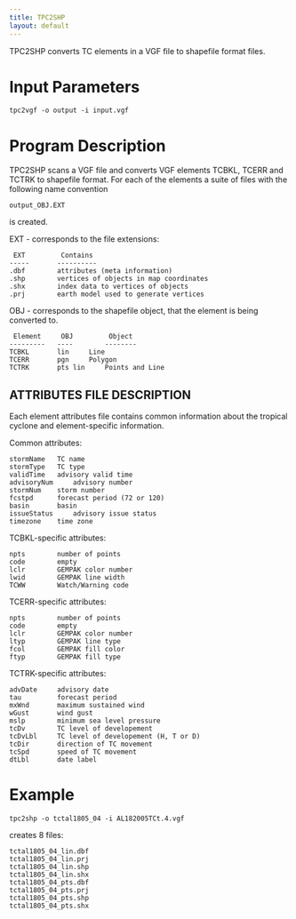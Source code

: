 ```yaml
---
title: TPC2SHP
layout: default
---
```



TPC2SHP converts TC elements in a VGF file to shapefile format files.  

# Input Parameters

    tpc2vgf -o output -i input.vgf

                                                                           
# Program Description

TPC2SHP scans a VGF file and converts VGF elements TCBKL, TCERR and 
TCTRK to shapefile format.  For each of the elements a suite of files
with the following name convention 

	output_OBJ.EXT 

is created.

EXT - corresponds to the file extensions:
    
     EXT	 	 Contains
    -----		----------
    .dbf		attributes (meta information)
    .shp		vertices of objects in map coordinates
    .shx		index data to vertices of objects
    .prj		earth model used to generate vertices 

OBJ - corresponds to the shapefile object, that the element is being
converted to.
    
     Element	 OBJ		 Object
    ---------	----		--------
    TCBKL		lin		Line
    TCERR		pgn		Polygon
    TCTRK		pts lin		Points and Line

##  ATTRIBUTES FILE DESCRIPTION

Each element attributes file contains common information about the
tropical cyclone and element-specific information.
    
Common attributes:

    stormName 	TC name
    stormType 	TC type
    validTime 	advisory valid time
    advisoryNum 	advisory number
    stormNum 	storm number
    fcstpd 		forecast period (72 or 120)
    basin 		basin
    issueStatus 	advisory issue status
    timezone	time zone

TCBKL-specific attributes:

    npts		number of points
    code		empty
    lclr		GEMPAK color number
    lwid		GEMPAK line width
    TCWW		Watch/Warning code

TCERR-specific attributes:

    npts		number of points
    code		empty
    lclr		GEMPAK color number
    ltyp		GEMPAK line type
    fcol		GEMPAK fill color
    ftyp		GEMPAK fill type

TCTRK-specific attributes:

    advDate		advisory date
    tau 		forecast period
    mxWnd		maximum sustained wind
    wGust		wind gust
    mslp		minimum sea level pressure
    tcDv		TC level of developement
    tcDvLbl		TC level of developement (H, T or D)
    tcDir 		direction of TC movement
    tcSpd		speed of TC movement
    dtLbl		date label

# Example

	tpc2shp -o tctal1805_04 -i AL182005TCt.4.vgf

creates 8 files:

    tctal1805_04_lin.dbf  	
    tctal1805_04_lin.prj  	 
    tctal1805_04_lin.shp  	 
    tctal1805_04_lin.shx    
    tctal1805_04_pts.dbf  
    tctal1805_04_pts.prj  
    tctal1805_04_pts.shp
    tctal1805_04_pts.shx
